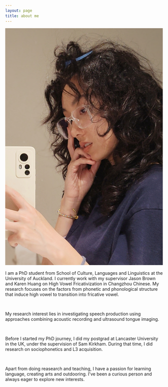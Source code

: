 ```yaml
---
layout: page
title: about me
---
```


![logo](pics/picsavatar.jpg)

I am a PhD student from School of Culture, Languages and Linguistics at the University of Auckland. I currently work with my supervisor Jason Brown and Karen Huang on High Vowel Fricativization in Changzhou Chinese. My research focuses on the factors from phonetic and phonological structure that induce high vowel to transition into fricative vowel.

<br>

My research interest lies in investigating speech production using approaches combining acoustic recording and ultrasound tongue imaging. 

<br>

Before I started my PhD journey, I did my postgrad at Lancaster University in the UK, under the supervision of Sam Kirkham. During that time, I did research on sociophonetics and L3 acquisition.

<br>

Apart from doing reasearch and teaching, I have
a passion for learning language, creating arts and outdooring. I've been a curious person and always eager to explore new interests.
